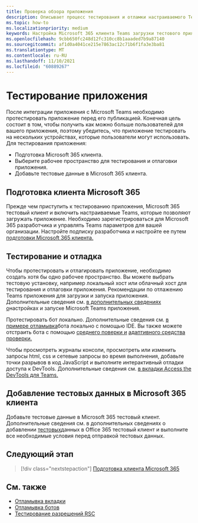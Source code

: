 ```yaml
---
title: Проверка обзора приложения
description: Описывает процесс тестирования и отламки настраиваемого Teams в Microsoft 365
ms.topic: how-to
ms.localizationpriority: medium
keywords: Настройка Microsoft 365 клиента Teams загрузки тестового приложения
ms.openlocfilehash: 9cbb650fc248d12fc310cc8b1aaaded7b9a87140
ms.sourcegitcommit: af1d0a4041ce215e7863ac12c71b6f1fa3e3ba81
ms.translationtype: MT
ms.contentlocale: ru-RU
ms.lasthandoff: 11/10/2021
ms.locfileid: "60889267"
---
```

# <a name="test-your-app"></a>Тестирование приложения

После интеграции приложения с Microsoft Teams необходимо протестировать приложение перед его публикацией. Конечная цель состоит в том, чтобы получить как можно больше пользователей для вашего приложения, поэтому убедитесь, что приложение тестировать на нескольких устройствах, которые пользователи могут использовать. Для тестирования приложения:

* Подготовка Microsoft 365 клиента.
* Выберите рабочее пространство для тестирования и отлаговки приложения.
* Добавьте тестовые данные в Microsoft 365 клиента.

## <a name="prepare-your-microsoft-365-tenant"></a>Подготовка клиента Microsoft 365

Прежде чем приступить к тестированию приложения, Microsoft 365 тестовый клиент и включить настраиваемые Teams, которые позволяют загружать приложение. Необходимо зарегистрироваться для Microsoft 365 разработчика и управлять Teams параметров для вашей организации. Настройте подписку разработчика и настройте ее путем [подготовки Microsoft 365 клиента.](~/concepts/build-and-test/prepare-your-o365-tenant.md)

## <a name="test-and-debug"></a>Тестирование и отладка

Чтобы протестировать и отлагировать приложение, необходимо создать хотя бы одно рабочее пространство. Вы можете выбрать тестовую установку, например локальный хост или облачный хост для тестирования и отлаговки приложения. Рекомендации по отлажению Teams приложения для загрузки и запуска приложения. Дополнительные сведения см. [в дополнительных сведениях о](~/concepts/build-and-test/debug.md)настройках и запуске Microsoft Teams приложения.

Протестировать бот локально. Дополнительные сведения см. [в примере отламывка](~/bots/how-to/debug/locally-with-an-ide.md)бота локально с помощью IDE. Вы также можете отстраить бота с помощью [среднего поверки и](/azure/bot-service/bot-service-debug-inspection-middleware?view=azure-bot-service-4.0&tabs=csharp&preserve-view=true) [адаптивного средства проверки.](/azure/bot-service/bot-service-debug-adaptive-tools?view=azure-bot-service-4.0&preserve-view=true) 

Чтобы просмотреть журналы консоли, просмотреть или изменить запросы html, css и сетевые запросы во время выполнения, добавьте точки разрывов в код JavaScript и выполните интерактивный отладки доступа к DevTools. Дополнительные сведения см. [в вкладки Access the DevTools для Teams.](~/tabs/how-to/developer-tools.md) 

## <a name="add-test-data-to-your-microsoft-365-tenant"></a>Добавление тестовых данных в Microsoft 365 клиента

Добавьте тестовые данные в Microsoft 365 тестовый клиент. Дополнительные сведения см. в дополнительных сведениях о добавлении [тестовых](~/concepts/build-and-test/test-data.md)данных в Office 365 тестовый клиент и выполните все необходимые условия перед отправкой тестовых данных.

## <a name="next-step"></a>Следующий этап

> [!div class="nextstepaction"]
> [Подготовка клиента Microsoft 365](~/concepts/build-and-test/prepare-your-o365-tenant.md)

## <a name="see-also"></a>См. также

* [Отламывка вкладки](~/tabs/how-to/developer-tools.md)
* [Отламывка ботов](~/bots/how-to/debug/locally-with-an-ide.md)
* [Тестирование разрешений RSC](~/graph-api/rsc/test-resource-specific-consent.md)
